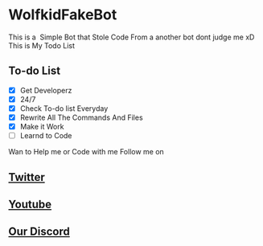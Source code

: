 # WolfkidFakeBot
This is a  Simple Bot that Stole Code From a another bot dont judge me xD
This is My Todo List

## To-do List
- [x] Get Developerz
- [x] 24/7
- [x] Check To-do list Everyday
- [x] Rewrite All The Commands And Files
- [x] Make it Work
- [ ] Learnd to Code

Wan to Help me or Code with me Follow me on 
## [Twitter](https://mobile.twitter.com/@TheRealWolfkid)
## [Youtube](https://www.youtube.com/c/Wolfkid)
## [Our Discord](https://discord.gg/Z42u23M)

